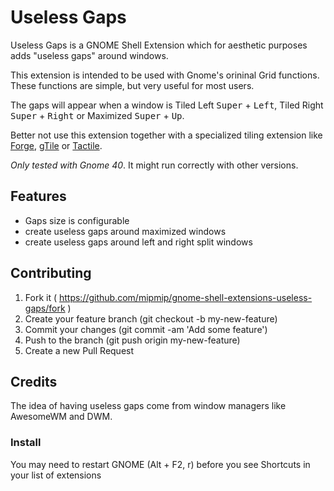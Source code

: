 # Useless Gaps

Useless Gaps is a GNOME Shell Extension which for aesthetic purposes adds
"useless gaps" around windows.

This extension is intended to be used with Gnome's orininal Grid functions.
These functions are simple, but very useful for most users.

The gaps will appear when a window is Tiled Left <kbd>Super</kbd> +
<kbd>Left</kbd>, Tiled Right <kbd>Super</kbd> +
<kbd>Right</kbd> or Maximized <kbd>Super</kbd> +
<kbd>Up</kbd>.

Better not use this extension together with a specialized tiling extension like
[Forge](https://extensions.gnome.org/extension/4481/forge/),
[gTile](https://extensions.gnome.org/extension/28/gtile/) or
[Tactile](https://extensions.gnome.org/extension/4548/tactile/).

*Only tested with Gnome 40*. It might run correctly with other versions.

## Features

- Gaps size is configurable
- create useless gaps around maximized windows
- create useless gaps around left and right split windows

## Contributing

1. Fork it ( https://github.com/mipmip/gnome-shell-extensions-useless-gaps/fork )
1. Create your feature branch (git checkout -b my-new-feature)
1. Commit your changes (git commit -am 'Add some feature')
1. Push to the branch (git push origin my-new-feature)
1. Create a new Pull Request

## Credits

The idea of having useless gaps come from window managers like AwesomeWM and DWM.

### Install

You may need to restart GNOME (Alt + F2, r) before you see Shortcuts in your
list of extensions

